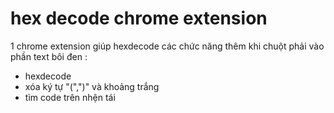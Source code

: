 # hex decode chrome extension 
1 chrome extension giúp hexdecode
các chức năng thêm khi chuột phải vào phần text bôi đen : 
 - hexdecode
 - xóa ký tự  "(",")" và khoảng trắng
 - tìm code trên nhện tái
